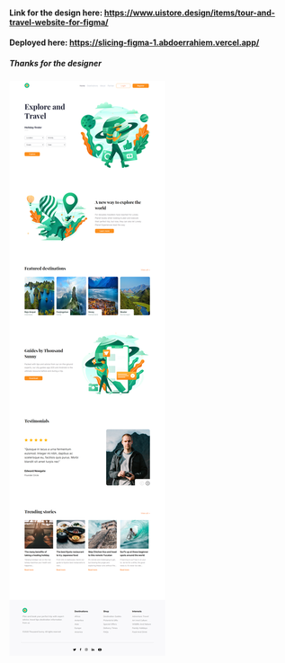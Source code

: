 #### Link for the design here: **https://www.uistore.design/items/tour-and-travel-website-for-figma/**

#### Deployed here: **https://slicing-figma-1.abdoerrahiem.vercel.app/**

##### Thanks for the designer

![Tour and Travel Website](/img/sliced.png 'Tour and Travel Website')
